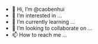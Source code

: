 - 👋 Hi, I’m @caobenhui
- 👀 I’m interested in ...
- 🌱 I’m currently learning ...
- 💞️ I’m looking to collaborate on ...
- 📫 How to reach me ...

<!---
caobenhui/caobenhui is a ✨ special ✨ repository because its `README.md` (this file) appears on your GitHub profile.
You can click the Preview link to take a look at your changes.
--->
